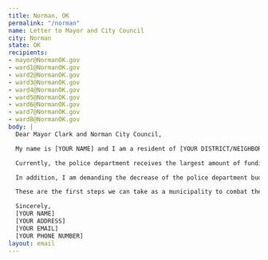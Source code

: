 ```yaml
---
title: Norman, OK
permalink: "/norman"
name: Letter to Mayor and City Council
city: Norman
state: OK
recipients:
- mayor@NormanOK.gov
- ward1@NormanOK.gov
- ward2@NormanOK.gov
- ward3@NormanOK.gov
- ward4@NormanOK.gov
- ward5@NormanOK.gov
- ward6@NormanOK.gov
- ward7@NormanOK.gov
- ward8@NormanOK.gov
body: |
  Dear Mayor Clark and Norman City Council,

  My name is [YOUR NAME] and I am a resident of [YOUR DISTRICT/NEIGHBORHOOD]. I am emailing today to stand against institutional inequity and racism endemic to our country. I believe that this begins with changes in our own community. With the current unrest evoked by police brutality and the killings of George Floyd and Breonna Taylor, I am demanding the divestment of funds from the police department and reallocation to programs that actively strengthen our community, especially Black and other minority communities.

  Currently, the police department receives the largest amount of funding from the City of Norman’s General Fund, totaling $22,350,569 or 27% of total General Fund expenditures. Out of the 251 police personnel, 177 are represented by the Fraternal Order of Police (FOP) union, who have continuously stood for policies that hurt communities of color and backed police who have murdered countless Black victims. I am calling for Norman to cut ties with this union, beginning with the firing of Jacob McDonough, the police officer responsible for the use of KKK imagery in emails to the department this past May. Article 34 of the City’s contract with the FOP protects officers like McDonough from facing the consequences of their disgraceful and racist actions.

  In addition, I am demanding the decrease of the police department budget and reallocation of these funds towards food security programs, educational opportunities, arts programs, community centers, and mental health resources--many of which currently operate on a meager and uncertain budget, and all of which more effectively promote a safe and equitable community than policing. While $22.3 million was allocated to the police department this year alone, the community development fund (which includes programs that support social services, affordable housing, and anti-poverty initiatives) only received $5,342,871. Instead of having police officers respond to emergencies such as domestic violence/sexual assault, homelessness, or mental health (all cases in which the police have far too often abused their power), there must be a shift to specialized response teams like healthcare workers and social workers who have been specifically trained to respond to these situations. These measures would have prevented the death of Norman resident Marconia Kesse, a Black mentally-ill homeless man taunted and arrested by Officers Kyle Canaan and Daniel Brown, who died in jail two hours after his arrest. Other cities (e.g., Dallas) across the country are beginning to implement this policy with positive results.

  These are the first steps we can take as a municipality to combat the racially unjust systems in our country and state and work towards a safe and equitable society. I believe this is our responsibility to step up and demonstrate that Norman holds no tolerance for racism at any level. I urge you to stand with me in our efforts to be better.

  Sincerely,
  [YOUR NAME]
  [YOUR ADDRESS]
  [YOUR EMAIL]
  [YOUR PHONE NUMBER]
layout: email
---
```


